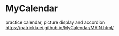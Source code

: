 # MyCalendar
practice calendar, picture display and accordion
https://patrickkuei.github.io/MyCalendar/MAIN.html/
